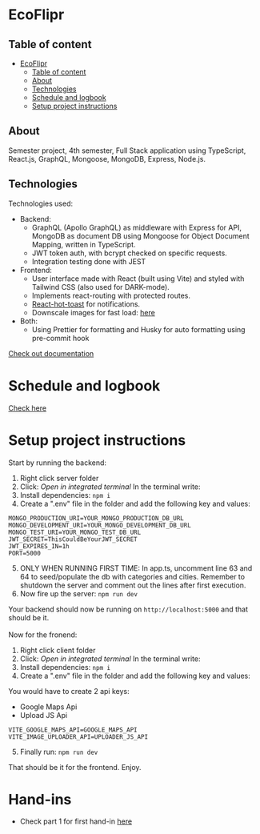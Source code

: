 # EcoFlipr

## Table of content

- [EcoFlipr](#EcoFlipr)
  - [Table of content](#table-of-content)
  - [About](#about)
  - [Technologies](#Technologies)
  - [Schedule and logbook](#Schedule-and-logbook)
  - [Setup project instructions](#setup-project-instructions)

## About

Semester project, 4th semester, Full Stack application using TypeScript, React.js, GraphQL, Mongoose, MongoDB, Express, Node.js.
<br>

## Technologies

Technologies used:

- Backend:
  - GraphQL (Apollo GraphQL) as middleware with Express for API, MongoDB as document DB using Mongoose for Object Document Mapping, written in TypeScript.
  - JWT token auth, with bcrypt checked on specific requests.
  - Integration testing done with JEST
- Frontend:
  - User interface made with React (built using Vite) and styled with Tailwind CSS (also used for DARK-mode).
  - Implements react-routing with protected routes.
  - [React-hot-toast](https://react-hot-toast.com/) for notifications.
  - Downscale images for fast load: [here](https://www.iloveimg.com/resize-image#resize-options,percentage)
- Both:
  - Using Prettier for formatting and Husky for auto formatting using pre-commit hook

[Check out documentation](https://docs.google.com/document/d/10sMMaLOVtc_BvnQ9Vex5iBIQ9JwFXJkzIGE3BPa0lm0/edit#heading=h.3s0pjx1iz31z)

# Schedule and logbook

[Check here](https://docs.google.com/document/d/1K37tl6oRl87TXao0XZYDJWe2MWxayhGbHhlyad1OgWg/edit?usp=sharing)

# Setup project instructions

Start by running the backend:

1. Right click server folder
2. Click: _Open in integrated terminal_
   In the terminal write:
3. Install dependencies: `npm i`
4. Create a ".env" file in the folder and add the following key and values:

```
MONGO_PRODUCTION_URI=YOUR_MONGO_PRODUCTION_DB_URL
MONGO_DEVELOPMENT_URI=YOUR_MONGO_DEVELOPMENT_DB_URL
MONGO_TEST_URI=YOUR_MONGO_TEST_DB_URL
JWT_SECRET=ThisCouldBeYourJWT_SECRET
JWT_EXPIRES_IN=1h
PORT=5000
```

5. ONLY WHEN RUNNING FIRST TIME: In app.ts, uncomment line 63 and 64 to seed/populate the db with categories and cities. Remember to shutdown the server and comment out the lines after first execution.
6. Now fire up the server: `npm run dev`

Your backend should now be running on `http://localhost:5000` and that should be it. <br> <br>
Now for the fronend:

1. Right click client folder
2. Click: _Open in integrated terminal_
   In the terminal write:
3. Install dependencies: `npm i`
4. Create a ".env" file in the folder and add the following key and values:

You would have to create 2 api keys:

- Google Maps Api
- Upload JS Api

```
VITE_GOOGLE_MAPS_API=GOOGLE_MAPS_API
VITE_IMAGE_UPLOADER_API=UPLOADER_JS_API
```

5. Finally run: `npm run dev`

That should be it for the frontend. Enjoy.

# Hand-ins

- Check part 1 for first hand-in [here](PART1.MD)
